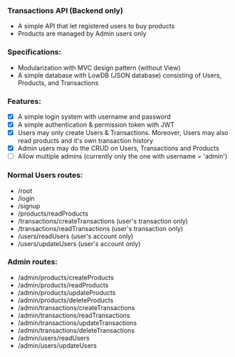 <h3>Transactions API (Backend only)</h3>

- A simple API that let registered users to buy products
- Products are managed by Admin users only

<h3>Specifications:</h3>

- Modularization with MVC design pattern (without View)
- A simple database with LowDB (JSON database) consisting of Users, Products, and Transactions

<h3>Features:</h3>

- [x] A simple login system with username and password
- [x] A simple authentication & permission token with JWT
- [x] Users may only create Users & Transactions. Moreover, Users may also read products and it's own transaction history
- [x] Admin users may do the CRUD on Users, Transactions and Products
- [ ] Allow multiple admins (currently only the one with username = 'admin')

<h3>Normal Users routes:</h3>

- /root
- /login
- /signup
- /products/readProducts
- /transactions/createTransactions (user's transaction only)
- /transactions/readTransactions (user's transaction only)
- /users/readUsers (user's account only)
- /users/updateUsers (user's account only)

<h3>Admin routes:</h3>

- /admin/products/createProducts
- /admin/products/readProducts
- /admin/products/updateProducts
- /admin/products/deleteProducts
- /admin/transactions/createTransactions
- /admin/transactions/readTransactions
- /admin/transactions/updateTransactions
- /admin/transactions/deleteTransactions
- /admin/users/readUsers
- /admin/users/updateUsers
